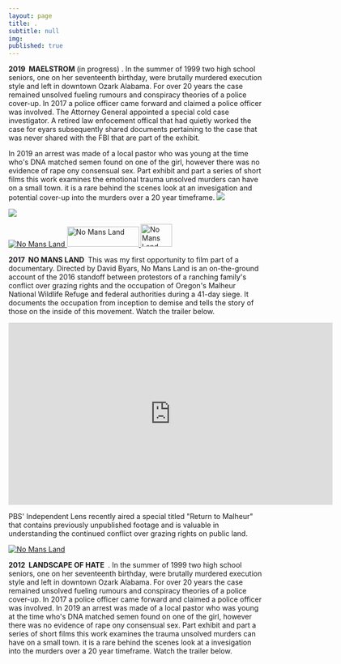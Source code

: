 ```yaml
---
layout: page
title: .
subtitle: null
img: 
published: true
---
```


 <p><strong> 2019&nbsp; MAELSTROM </strong> (in progress)&nbsp;. In the summer of 1999 two high school seniors, one on her seventeenth birthday, were brutally murdered execution style and left in downtown Ozark Alabama. For over 20 years the case remained unsolved fueling rumours and conspiracy theories of a police cover-up. In 2017 a police officer came forward and claimed a police officer was involved. The Attorney General appointed a special cold case investigator. A retired law enfocement offical that had quietly worked the case for eyars subsequently shared documents pertaining to the case that was never shared with the FBI that are part of the exhibit. 
 <P>In 2019 an arrest was made of a local pastor who was young at the time who's DNA matched semen found on one of the girl, however there was no evidence of rape ony consensual sex. Part exhibit and part a series of short films this work examines the emotional trauma unsolved murders can have on a small town. it is a rare behind the scenes look at an invesigation and potential cover-up into the murders over a 20 year timeframe.
  

<img src="https://jonbcarroll.s3.us-east-2.amazonaws.com/book-1.jpg">
<p>
<img src="https://jonbcarroll.s3.us-east-2.amazonaws.com/bookpage2.jpg">

</p>
<p>
<a href="https://www.amazon.com/No-Mans-Land-Steve-Grasty/dp/B075RPK5HJ/ref=sr_1_1?keywords=%22David+Garrett+Byars%22&qid=1570629635&s=instant-video&sr=1-1">
<img border="0" alt="No Mans Land" src="https://jonbcarroll.s3.us-east-2.amazonaws.com/nomansland-cover.jpg"  >
</a>
<a href="https://watch.amazon.com/watch?asin=B075RPK5HJ">
<img border="0" alt="No Mans Land" src="https://jonbcarroll.s3.us-east-2.amazonaws.com/watch-now.jpg" height="40" width="142" ></a><a href="https://watch.amazon.com/watch?asin=B075RPK5HJ">
<img border="0" alt="No Mans Land" src="https://jonbcarroll.s3.us-east-2.amazonaws.com/dvdorder.jpg" height="45" width="62" >
</a>
  

<p><strong> 2017&nbsp; NO MANS LAND </strong>&nbsp;This was my first opportunity to film part of a documentary. Directed by David Byars, No Mans Land is an on-the-ground account of the 2016 standoff between protestors of a ranching family's conflict over grazing rights and the occupation of Oregon's Malheur National Wildlife Refuge and federal authorities during a 41-day siege. It documents the occupation from inception to demise and tells the story of those on the inside of this movement. Watch the trailer below.
</p>
<iframe src="https://player.vimeo.com/video/240876418?color=fdf7f6&byline=0&portrait=0" width="640" height="360" frameborder="0" allow="autoplay; fullscreen" allowfullscreen></iframe>

  <br  />
<p>
PBS' Independent Lens recently aired a special titled "Return to Malheur" that contains previously unpublished footage and is valuable in understanding the continued conflict over grazing rights on public land.
<p><a href="http://www.pbs.org/independentlens/videos/back-to-malheur-two-years-later/">
<img border="0" alt="No Mans Land" src="https://jonbcarroll.s3.us-east-2.amazonaws.com/returnto.jpg" >
</a>

 <p><strong> 2012&nbsp; LANDSCAPE OF HATE </strong> &nbsp;. In the summer of 1999 two high school seniors, one on her seventeenth birthday, were brutally murdered execution style and left in downtown Ozark Alabama. For over 20 years the case remained unsolved fueling rumours and conspiracy theories of a police cover-up. In 2017 a police officer came forward and claimed a police officer was involved. In 2019 an arrest was made of a local pastor who was young at the time who's DNA matched semen found on one of the girl, however there was no evidence of rape ony consensual sex. Part exhibit and part a series of short films this work examines the trauma unsolved murders can have on a small town. it is a rare behind the scenes look at a invesigation into the murders over a 20 year timeframe.
 Watch the trailer below.
</p>
<p>

  

  <br  />
